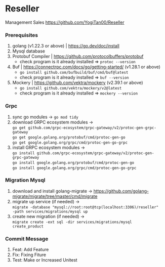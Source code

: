 # Reseller
Management Sales https://github.com/YogiTan00/Reseller

### Prerequisites
1. golang (v1.22.3 or above) | https://go.dev/doc/install
2. Mysql database
3. Protobuf Compiler | https://github.com/protocolbuffers/protobuf
   - check program is it already installed => `protoc --version`
4. Buf | https://connectrpc.com/docs/go/getting-started/ (v1.28.1 or above)
   - `go install github.com/bufbuild/buf/cmd/buf@latest`
   - check program is it already installed => `buf --version`
5. Mockery | https://github.com/vektra/mockery (v2.39.1 or above)
   - `go install github.com/vektra/mockery/v2@latest`
   - check program is it already installed => `mockery --version`

### Grpc
1. sync go modules -> `go mod tidy`
2. download GRPC ecosystem modules -> \
   `go get github.com/grpc-ecosystem/grpc-gateway/v2/protoc-gen-grpc-gateway`\
   `go get google.golang.org/protobuf/cmd/protoc-gen-go`\
   `go get google.golang.org/grpc/cmd/protoc-gen-go-grpc`
3. install GRPC ecosystem modules -> \
   `go install github.com/grpc-ecosystem/grpc-gateway/v2/protoc-gen-grpc-gateway`\
   `go install google.golang.org/protobuf/cmd/protoc-gen-go`\
   `go install google.golang.org/grpc/cmd/protoc-gen-go-grpc`

### Migration Mysql
1. download and install golang-migrate -> https://github.com/golang-migrate/migrate/tree/master/cmd/migrate
2. migrate up service (if needed) -> \
   `migrate -database "mysql://root:root@tcp(localhost:3306)/reseller" -path services/migrations/mysql up`
3. create new migration (if needed) -> \
   `migrate create -ext sql -dir services/migrations/mysql create_product`

### Commit Message
1. Feat: Add Feature
2. Fix: Fixing Fiture
3. Test: Make or Increased Unitest